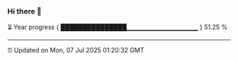 ### Hi there 👋

⏳ Year progress { ███████████████▁▁▁▁▁▁▁▁▁▁▁▁▁▁▁ } 51.25 %

---

⏰ Updated on Mon, 07 Jul 2025 01:20:32 GMT
